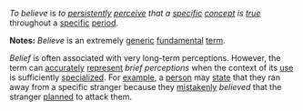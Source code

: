 *To believe* is *to [persistently](https://github.com/gcassel/Modular-Organization-Terminology/blob/master/terms/persist.md) [perceive](https://github.com/gcassel/Modular-Organization-Terminology/blob/master/terms/perceive.md) that a [specific](https://github.com/gcassel/Modular-Organization-Terminology/blob/master/terms/specific.md) [concept](https://github.com/gcassel/Modular-Organization-Terminology/blob/master/terms/concept.md) is [true](https://github.com/gcassel/Modular-Organization-Terminology/blob/master/terms/true.md)* throughout a [specific](https://github.com/gcassel/Modular-Organization-Terminology/blob/master/terms/specific.md) [period](https://github.com/gcassel/Modular-Organization-Terminology/blob/master/terms/period.md).

**Notes:** *Believe* is an extremely [generic](https://github.com/gcassel/Modular-Organization-Terminology/blob/master/terms/generic.md) [fundamental](https://github.com/gcassel/Modular-Organization-Terminology/blob/master/terms/base.md) [term](https://github.com/gcassel/Modular-Organization-Terminology/blob/master/terms/term.md). 

*Belief* is often associated with very long-term perceptions.  However, the term can [accurately](https://github.com/gcassel/Modular-Organization-Terminology/blob/master/terms/accuracy.md) [represent](https://github.com/gcassel/Modular-Organization-Terminology/blob/master/terms/representation.md) *brief perceptions* when the context of its [use](https://github.com/gcassel/Modular-Organization-Terminology/blob/master/terms/use.md) is sufficiently [specialized](https://github.com/gcassel/Modular-Organization-Terminology/blob/master/terms/specialize.md).  For [example](https://github.com/gcassel/Modular-Organization-Terminology/blob/master/terms/example.md), a [person](https://github.com/gcassel/Modular-Organization-Terminology/blob/master/terms/person.md) may [state](https://github.com/gcassel/Modular-Organization-Terminology/blob/master/terms/state.md) that they ran away from a specific stranger because they [mistakenly](https://github.com/gcassel/Modular-Organization-Terminology/blob/master/terms/mistake.md) *believed* that the stranger [planned](https://github.com/gcassel/Modular-Organization-Terminology/blob/master/terms/plan.md) to attack them.
